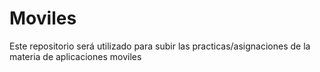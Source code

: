 # Moviles
Este repositorio será utilizado para subir las practicas/asignaciones de la materia
de aplicaciones moviles
